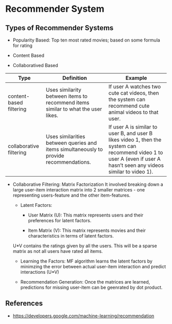 # Recommender System

## Types of Recommender Systems
- Popularity Based: Top ten most rated movies; based on some formula for rating

- Content Based
- Collaboratived Based

| Type                    | Definition                                                                    | Example                                                                                    |
|-------------------------|-------------------------------------------------------------------------------|---------------------------------------------------------------------------------------------|
| content-based filtering | Uses similarity between items to recommend items similar to what the user likes. | If user A watches two cute cat videos, then the system can recommend cute animal videos to that user. |
| collaborative filtering | Uses similarities between queries and items simultaneously to provide recommendations. | If user A is similar to user B, and user B likes video 1, then the system can recommend video 1 to user A (even if user A hasn’t seen any videos similar to video 1). |

- Collaborative Filtering: 
Matrix Factorization
It involved breaking down a large user-item interaction matrix into 2 smaller matrices - one representing users-feature and the other item-features.
    - Latent Factors:

        - User Matrix (U): This matrix represents users and their preferences for latent factors.

        - Item Matrix (V): This matrix represents movies and their characteristics in terms of latent factors.

    U*V contains the ratings given by all the users. This will be a sparse matrix as not all users have rated all items. 

    - Learning the Factors: MF algorithm learns the latent factors by minimzing the error between actual user-item interaction and predict interactions (U*V)

    - Recommendation Generation: Once the matrices are learned, predictions for missing user-item can be geenrated by dot product.

## References
- https://developers.google.com/machine-learning/recommendation
